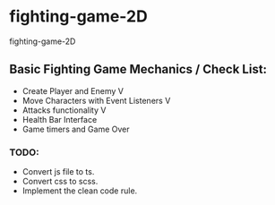 # fighting-game-2D
fighting-game-2D

## Basic Fighting Game Mechanics / Check List:
- Create Player and Enemy V
- Move Characters with Event Listeners V
- Attacks functionality V
- Health Bar Interface
- Game timers and Game Over


### TODO:
- Convert js file to ts.
- Convert css to scss.
- Implement the clean code rule.